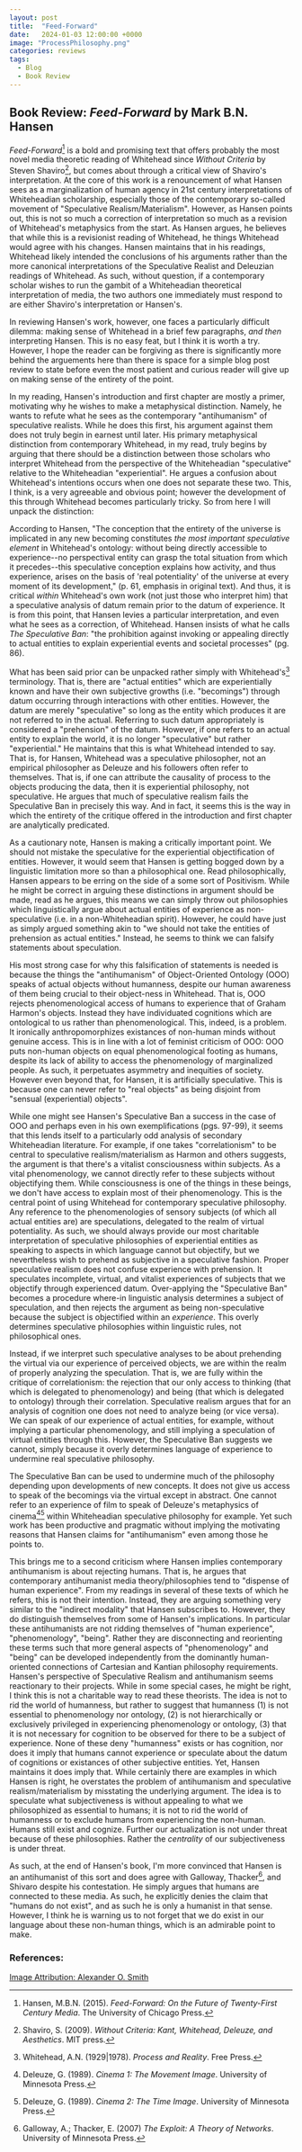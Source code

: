 ```yaml
---
layout: post
title:  "Feed-Forward"
date:   2024-01-03 12:00:00 +0000
image: "ProcessPhilosophy.png"
categories: reviews
tags:
  - Blog
  - Book Review
---
```


## Book Review: _Feed-Forward_ by Mark B.N. Hansen

_Feed-Forward_[^1] is a bold and promising text that offers probably the most novel media theoretic reading of Whitehead since _Without Criteria_ by Steven Shaviro[^2], but comes about through a critical view of Shaviro's interpretation. At the core of this work is a renouncement of what Hansen sees as a marginalization of human agency in 21st century interpretations of Whiteheadian scholarship, especially those of the contemporary so-called movement of "Speculative Realism/Materialism". However, as Hansen points out, this is not so much a correction of interpretation so much as a revision of Whitehead's metaphysics from the start. As Hansen argues, he believes that while this is a revisionist reading of Whitehead, he things Whitehead would agree with his changes. Hansen maintains that in his readings, Whitehead likely intended the conclusions of his arguments rather than the more canonical interpretations of the Speculative Realist and Deleuzian readings of Whitehead. As such, without question, if a contemporary scholar wishes to run the gambit of a Whiteheadian theoretical interpretation of media, the two authors one immediately must respond to are either Shaviro's interpretation or Hansen's.

In reviewing Hansen's work, however, one faces a particularly difficult dilemma: making sense of Whitehead in a brief few paragraphs, _and then_ interpreting Hansen. This is no easy feat, but I think it is worth a try. However, I hope the reader can be forgiving as there is significantly more behind the arguements here than there is space for a simple blog post review to state before even the most patient and curious reader will give up on making sense of the entirety of the point.

In my reading, Hansen's introduction and first chapter are mostly a primer, motivating why he wishes to make a metaphysical distinction. Namely, he wants to refute what he sees as the contemporary "antihumanism" of speculative realists. While he does this first, his argument against them does not truly begin in earnest until later. His primary metaphysical distinction from contemporary Whitehead, in my read, truly begins by arguing that there should be a distinction between those scholars who interpret Whitehead from the perspective of the Whiteheadian "speculative" relative to the Whiteheadian "experiential". He argues a confusion about Whitehead's intentions occurs when one does not separate these two. This, I think, is a very agreeable and obvious point; however the development of this through Whitehead becomes particularly tricky. So from here I will unpack the distinction:

According to Hansen, "The conception that the entirety of the universe is implicated in any new becoming constitutes _the most important speculative element_ in Whitehead's ontology: without being directly accessible to experience--no perspectival entity can grasp the total situation from which it precedes--this speculative conception explains how activity, and thus experience, arises on the basis of 'real potentiality' of the universe at every moment of its development," (p. 61, emphasis in original text). And thus, it is critical _within_ Whitehead's own work (not just those who interpret him) that a speculative analysis of datum remain prior to the datum of experience. It is from this point, that Hansen levies a particular interpretation, and even what he sees as a correction, of Whitehead. Hansen insists of what he calls _The Speculative Ban_: "the prohibition against invoking or appealing directly to actual entities to explain experiential events and societal processes" (pg. 86).

What has been said prior can be unpacked rather simply with Whitehead's[^3] terminology. That is, there are "actual entities" which are experientially known and have their own subjective growths (i.e. "becomings") through datum occurring through interactions with other entities. However, the datum are merely "speculative" so long as the entity which produces it are not referred to in the actual. Referring to such datum appropriately is considered a "prehension" of the datum. However, if one refers to an actual entity to explain the world, it is no longer "speculative" but rather "experiential." He maintains that this is what Whitehead intended to say. That is, for Hansen, Whitehead was a speculative philosopher, not an empirical philosopher as Deleuze and his followers often refer to themselves. That is, if one can attribute the causality of process to the objects producing the data, then it is experiential philosophy, not speculative. He argues that much of speculative realism fails the Speculative Ban in precisely this way. And in fact, it seems this is the way in which the entirety of the critique offered in the introduction and first chapter are analytically predicated.

As a cautionary note, Hansen is making a critically important point. We should not mistake the speculative for the experiential objectification of entities. However, it would seem that Hansen is getting bogged down by a linguistic limitation more so than a philosophical one. Read philosophically, Hansen appears to be erring on the side of a some sort of Positivism. While he might be correct in arguing these distinctions in argument should be made, read as he argues, this means we can simply throw out philosophies which linguistically argue about actual entities of experience as non-speculative (i.e. in a non-Whiteheadian spirit). However, he could have just as simply argued something akin to "we should not take the entities of prehension as actual entities." Instead, he seems to think we can falsify statements about speculation. 

His most strong case for why this falsification of statements is needed is because the things the "antihumanism" of Object-Oriented Ontology (OOO) speaks of actual objects without humanness, despite our human awareness of them being crucial to their object-ness in Whitehead. That is, OOO rejects phenomenological access of humans to experience that of Graham Harmon's objects. Instead they have individuated cognitions which are ontological to us rather than phenomenological. This, indeed, is a problem. It ironically anthropomorphizes existances of non-human minds without genuine access. This is in line with a lot of feminist criticism of OOO: OOO puts non-human objects on equal phenomenological footing as humans, despite its lack of ability to access the phenomenology of marginalized people. As such, it perpetuates asymmetry and inequities of society. However even beyond that, for Hansen, it is artificially speculative. This is because one can never refer to "real objects" as being disjoint from "sensual (experiential) objects".

While one might see Hansen's Speculative Ban a success in the case of OOO and perhaps even in his own exemplifications (pgs. 97-99), it seems that this lends itself to a particularly odd analysis of secondary Whiteheadian literature. For example, if one takes "correlationism" to be central to speculative realism/materialism as Harmon and others suggests, the argument is that there's a vitalist consciousness within subjects. As a vital phenomenology, we cannot directly refer to these subjects without objectifying them. While consciousness is one of the things in these beings, we don't have access to explain most of their phenomenology. This is the central point of using Whitehead for contemporary speculative philosophy. Any reference to the phenomenologies of sensory subjects (of which all actual entities are) are speculations, delegated to the realm of virtual potentiality. As such, we should always provide our most charitable interpretation of speculative philosophies of experiential entities as speaking to aspects in which language cannot but objectify, but we nevertheless wish to prehend as subjective in a speculative fashion. Proper speculative realism does not confuse experience with prehension. It speculates incomplete, virtual, and vitalist experiences of subjects that we objectify through experienced datum. Over-applying the "Speculative Ban" becomes a procedure where-in linguistic analysis determines a subject of speculation, and then rejects the argument as being non-speculative because the subject is objectified within an _experience_. This overly determines speculative philosophies within linguistic rules, not philosophical ones. 

Instead, if we interpret such speculative analyses to be about prehending the virtual via our experience of perceived objects, we are within the realm of properly analyzing the speculation. That is, we are fully within the critique of correlationism: the rejection that our only access to thinking (that which is delegated to phenomenology) and being (that which is delegated to ontology) through their correlation. Speculative realism argues that for an analysis of cognition one does not need to analyze being (or vice versa). We can speak of our experience of actual entities, for example, without implying a particular phenomenology, and still implying a speculation of virtual entities through this. However, the Speculative Ban suggests we cannot, simply because it overly determines language of experience to undermine real speculative philosophy.

The Speculative Ban can be used to undermine much of the philosophy depending upon developments of new concepts. It does not give us access to speak of the becomings via the virtual except in abstract. One cannot refer to an experience of film to speak of Deleuze's metaphysics of cinema[^4][^5] within Whiteheadian speculative philosophy for example. Yet such work has been productive and pragmatic without implying the motivating reasons that Hansen claims for "antihumanism" even among those he points to.

This brings me to a second criticism where Hansen implies contemporary antihumanism is about rejecting humans. That is, he argues that contemporary antihumanist media theory/philosophies tend to "dispense of human experience". From my readings in several of these texts of which he refers, this is not their intention. Instead, they are arguing something very similar to the "indirect modality" that Hansen subscribes to. However, they do distinguish themselves from some of Hansen's implications. In particular these antihumanists are not ridding themselves of "human experience", "phenomenology", "being". Rather they are disconnecting and reorienting these terms such that more general aspects of "phenomenology" and "being" can be developed independently from the dominantly human-oriented connections of Cartesian and Kantian philosophy requirements. Hansen's perspective of Speculative Realism and antihumanism seems reactionary to their projects. While in some special cases, he might be right, I think this is not a charitable way to read these theorists. The idea is not to rid the world of humanness, but rather to suggest that humanness (1) is not essential to phenomenology nor ontology, (2) is not hierarchically or exclusively privileged in experiencing phenomenology or ontology, (3) that it is not necessary for cognition to be observed for there to be a subject of experience. None of these deny "humanness" exists or has cognition, nor does it imply that humans cannot experience or speculate about the datum of cognitions or existances of other subjective entities. Yet, Hansen maintains it does imply that. While certainly there are examples in which Hansen is right, he overstates the problem of antihumanism and speculative realism/materialism by misstating the underlying argument. The idea is to speculate what subjectiveness is without appealing to what we philosophized as essential to humans; it is not to rid the world of humanness or to exclude humans from experiencing the non-human. Humans still exist and cognize. Further our actualization is not under threat because of these philosophies. Rather the _centrality_ of our subjectiveness is under threat.

As such, at the end of Hansen's book, I'm more convinced that Hansen is an antihumanist of this sort and does agree with Galloway, Thacker[^6], and Shivaro despite his contestation. He simply argues that humans are connected to these media. As such, he explicitly denies the claim that "humans do not exist", and as such he is only a humanist in that sense. However, I think he is warning us to not forget that we do exist in our language about these non-human things, which is an admirable point to make.

### References:

[^1]: Hansen, M.B.N. (2015). _Feed-Forward: On the Future of Twenty-First Century Media_. The University of Chicago Press.

[^2]: Shaviro, S. (2009). _Without Criteria: Kant, Whitehead, Deleuze, and Aesthetics_. MIT press.

[^3]: Whitehead, A.N. (1929|1978). _Process and Reality_. Free Press.

[^4]: Deleuze, G. (1989). _Cinema 1: The Movement Image_. University of Minnesota Press.

[^5]: Deleuze, G. (1989). _Cinema 2: The Time Image_. University of Minnesota Press.

[^6]: Galloway, A.; Thacker, E. (2007) _The Exploit: A Theory of Networks_. University of Minnesota Press.


[Image Attribution: Alexander O. Smith](/AboutAlexander/) 
